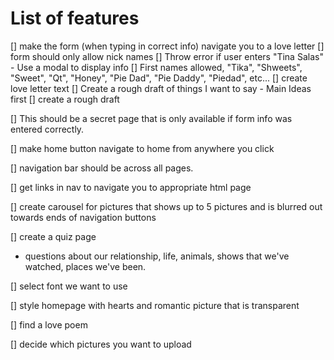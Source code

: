 # List of features

[] make the form (when typing in correct info) navigate you to a love letter
  [] form should only allow nick names
    [] Throw error if user enters "Tina Salas"
      - Use a modal to display info
  [] First names allowed, "Tika", "Shweets", "Sweet", "Qt", "Honey", "Pie Dad", "Pie Daddy", "Piedad", etc...
[] create love letter text
  [] Create a rough draft of things I want to say
    - Main Ideas first
    [] create a rough draft

  [] This should be a secret page that is only available if form info was entered correctly.

[] make home button navigate to home from anywhere you click

[] navigation bar should be across all pages.

[] get links in nav to navigate you to appropriate html page

[] create carousel for pictures that shows up to 5 pictures and is blurred out towards ends of navigation buttons

[] create a quiz page
  - questions about our relationship, life, animals, shows that we've watched, places we've been.

[] select font we want to use

[] style homepage with hearts and romantic picture that is transparent

[] find a love poem

[] decide which pictures you want to upload